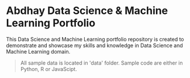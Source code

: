 # Abdhay Data Science & Machine Learning Portfolio

This Data Science and Machine Learning portfolio repository is created to demonstrate and showcase my skills and knowledge in Data Science and Machine Learning domain.

> All sample data is located in 'data' folder.
> Sample code are either in Python, R or JavaScipt.
